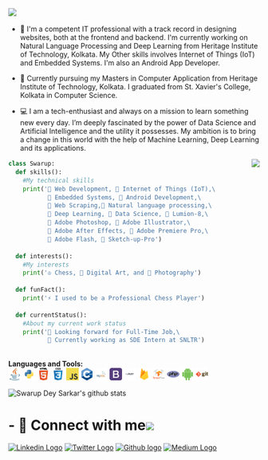 <img src="https://github.com/deysarkarswarup/deysarkarswarup/blob/master/SwarupDeySarkar.gif">

- 👨 I'm a competent IT professional with a track record in designing websites, both at the frontend and backend. I'm currently working on Natural Language Processing and Deep Learning from Heritage Institute of Technology, Kolkata.  My Other skills involves Internet of Things (IoT) and Embedded Systems. I'm also an Android App Developer.

- 🔭 Currently pursuing my Masters in Computer Application from Heritage Institute of Technology, Kolkata. I graduated from St. Xavier's College, Kolkata in Computer Science.

- 💻 I am a tech-enthusiast and always on a mission to learn something new every day. I’m deeply fascinated by the power of Data Science and Artificial Intelligence and the utility it possesses. My ambition is to bring a change in this world with the help of Machine Learning, Deep Learning and its applications.

<img align="right" src="https://analyticsindiamag.com/wp-content/uploads/2018/12/developer-dribbble.gif" height="250px" />

```python
class Swarup:
  def skills():
    #My technical skills 
    print('🚀 Web Development, 🚀 Internet of Things (IoT),\
           🚀 Embedded Systems, 🚀 Android Development,\
           🚀 Web Scraping,🚀 Natural language processing,\
           🚀 Deep Learning, 🚀 Data Science, 🚀 Lumion-8,\
           🚀 Adobe Photoshop, 🚀 Adobe Illustrator,\
           🚀 Adobe After Effects, 🚀 Adobe Premiere Pro,\
           🚀 Adobe Flash, 🚀 Sketch-up-Pro')
  
  def interests():
    #My interests
    print('♔ Chess, 🎨 Digital Art, and 📸 Photography')
  
  def funFact():
    print('⚡️ I used to be a Professional Chess Player')
  
  def currentStatus():
    #About my current work status
    print('📝 Looking forward for Full-Time Job,\
           💼 Currently working as SDE Intern at SNLTR')
           
```


**Languages and Tools:**  
<code><img height="25" src="https://raw.githubusercontent.com/github/explore/80688e429a7d4ef2fca1e82350fe8e3517d3494d/topics/java/java.png"></code>
<code><img height="25" src="https://raw.githubusercontent.com/github/explore/80688e429a7d4ef2fca1e82350fe8e3517d3494d/topics/python/python.png"></code>
<code><img height="25" src="https://raw.githubusercontent.com/github/explore/80688e429a7d4ef2fca1e82350fe8e3517d3494d/topics/html/html.png"></code>
<code><img height="25" src="https://raw.githubusercontent.com/github/explore/5c058a388828bb5fde0bcafd4bc867b5bb3f26f3/topics/css/css.png"></code>
<code><img height="25" src="https://raw.githubusercontent.com/github/explore/80688e429a7d4ef2fca1e82350fe8e3517d3494d/topics/javascript/javascript.png"></code>
<code><img height="25" src="https://raw.githubusercontent.com/github/explore/80688e429a7d4ef2fca1e82350fe8e3517d3494d/topics/cpp/cpp.png"></code>
<code><img height="25" src="https://raw.githubusercontent.com/github/explore/80688e429a7d4ef2fca1e82350fe8e3517d3494d/topics/mysql/mysql.png"></code>
<code><img height="25" src="https://raw.githubusercontent.com/github/explore/80688e429a7d4ef2fca1e82350fe8e3517d3494d/topics/bootstrap/bootstrap.png"></code>
<code><img height="25" src="https://raw.githubusercontent.com/github/explore/80688e429a7d4ef2fca1e82350fe8e3517d3494d/topics/jquery/jquery.png"></code>
<code><img height="25" src="https://raw.githubusercontent.com/github/explore/80688e429a7d4ef2fca1e82350fe8e3517d3494d/topics/firebase/firebase.png"></code>
<code><img height="25" src="https://raw.githubusercontent.com/github/explore/80688e429a7d4ef2fca1e82350fe8e3517d3494d/topics/tensorflow/tensorflow.png"></code>
<code><img height="25" src="https://raw.githubusercontent.com/github/explore/80688e429a7d4ef2fca1e82350fe8e3517d3494d/topics/php/php.png"></code>
<code><img height="25" src="https://raw.githubusercontent.com/github/explore/80688e429a7d4ef2fca1e82350fe8e3517d3494d/topics/android/android.png"></code>
<code><img height="25" src="https://raw.githubusercontent.com/github/explore/80688e429a7d4ef2fca1e82350fe8e3517d3494d/topics/git/git.png"></code>



![Swarup Dey Sarkar's github stats](https://github-readme-stats.vercel.app/api?username=deysarkarswarup&show_icons=true&title_color=fff&icon_color=79ff97&text_color=9f9f9f&bg_color=151515)

# - 💬 Connect with me<img src="https://github.com/TheDudeThatCode/TheDudeThatCode/blob/master/Assets/Handshake.gif" height="32px">
 [<img src="https://github.com/TheDudeThatCode/TheDudeThatCode/blob/master/Assets/Linkedin.svg" alt="Linkedin Logo" width="32">](https://in.linkedin.com/in/deysarkarswarup) [<img src="https://github.com/TheDudeThatCode/TheDudeThatCode/blob/master/Assets/Twitter.svg" alt="Twitter Logo" width="32">](https://twitter.com/deysarkarswarup)  [<img src="https://cdn.svgporn.com/logos/github-icon.svg" alt="Github logo" width="34">](https://github.com/deysarkarswarup) [<img src="https://cdn.svgporn.com/logos/medium.svg" alt="Medium Logo" width="30">](https://medium.com/@deysarkarswarup)
